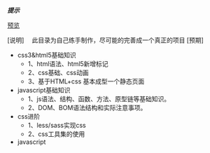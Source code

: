 ***提示***

[预览](https://qq1066536.github.io/alan_demo/)

[说明]
&emsp;此目录为自己练手制作，尽可能的完善成一个真正的项目
[预期]
* css3&html5基础知识
    * 1、html语法、html5新增标记
    * 2、css基础、css动画
    * 3、基于HTML+css 基本成型一个静态页面
* javascript基础知识
    * 1、js语法、结构、函数、方法、原型链等基础知识。
    * 2、DOM、BOM语法结构和实际注意事项。
* css进阶 
    * 1、less/sass实现css
    * 2、css工具集的使用
* javascript





